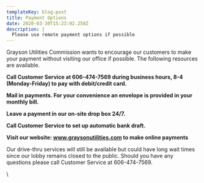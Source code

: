 ```yaml
---
templateKey: blog-post
title: Payment Options
date: 2020-03-30T15:23:02.258Z
description: |
  Please use remote payment options if possible
---
```

Grayson Utilities Commission wants to encourage our customers to make your payment without visiting our office if possible.  The following resources are available.  

**Call Customer Service at 606-474-7569 during business hours, 8-4 (Monday-Friday) to pay with debit/credit card.**

**Mail in payments.  For your convenience an envelope is provided in your monthly bill.**

**Leave a payment in our on-site drop box 24/7.**

**Call Customer Service to set up automatic bank draft.**

**Visit our website: www.graysonutilities.com to make online payments**

Our drive-thru services will still be available but could have long wait times since our lobby remains closed to the public.  Should you have any questions please call Customer Service at 606-474-7569. 



\
